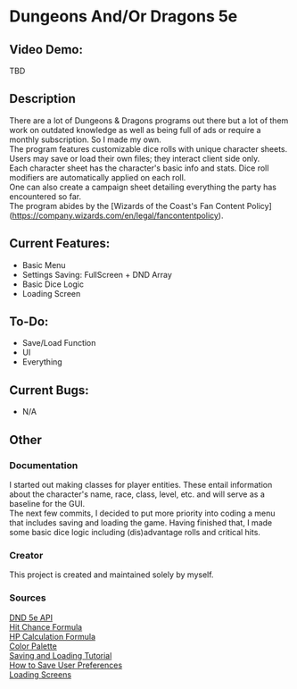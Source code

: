 # Dungeons And/Or Dragons 5e
## Video Demo:
TBD

## Description
There are a lot of Dungeons & Dragons programs out there but a lot of them 
work on outdated knowledge as well as being full of ads or require a monthly 
subscription. So I made my own.  
The program features customizable dice rolls with unique character sheets. 
Users may save or load their own files; they interact client side only.  
Each character sheet has the character's basic info and stats. Dice roll 
modifiers are automatically applied on each roll.  
One can also create a campaign sheet detailing everything the party has 
encountered so far.  
The program abides by the [Wizards of the Coast's Fan Content Policy]
(https://company.wizards.com/en/legal/fancontentpolicy).

## Current Features:
- Basic Menu
- Settings Saving: FullScreen + DND Array
- Basic Dice Logic
- Loading Screen

## To-Do:
- Save/Load Function  
- UI
- Everything

## Current Bugs:
- N/A

## Other
### Documentation
I started out making classes for player entities. These entail information 
about the character's name, race, class, level, etc. and will serve as a 
baseline for the GUI.  
The next few commits, I decided to put more priority into coding a menu that 
includes saving and loading the game.  Having finished that, I made some basic
dice logic including (dis)advantage rolls and critical hits.

### Creator
This project is created and maintained solely by myself.

### Sources
[DND 5e API](https://www.dnd5eapi.co/)  
[Hit Chance Formula](https://rpg.stackexchange.com/questions/70335/how-do-i-calculate-the-chance-to-hit-a-given-ac)  
[HP Calculation Formula](https://www.omnicalculator.com/other/hit-points)  
[Color Palette](https://colorhunt.co/palette/1b262c0f4c753282b8bbe1fa)  
[Saving and Loading Tutorial](https://www.youtube.com/watch?v=JGRY1uXWzyA)  
[How to Save User Preferences](https://www.youtube.com/watch?v=GPzdFzNq060)  
[Loading Screens](https://www.youtube.com/watch?v=-renxc-EmUg)
